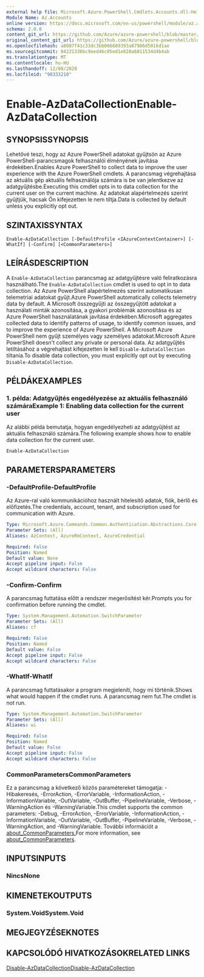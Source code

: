 ```yaml
---
external help file: Microsoft.Azure.PowerShell.Cmdlets.Accounts.dll-Help.xml
Module Name: Az.Accounts
online version: https://docs.microsoft.com/en-us/powershell/module/az.accounts/enable-azdatacollection
schema: 2.0.0
content_git_url: https://github.com/Azure/azure-powershell/blob/master/src/Accounts/Accounts/help/Enable-AzDataCollection.md
original_content_git_url: https://github.com/Azure/azure-powershell/blob/master/src/Accounts/Accounts/help/Enable-AzDataCollection.md
ms.openlocfilehash: a8087f41c33dc3bb066609393a87986d5016d1ae
ms.sourcegitcommit: 04221336bc9eed46c05ed1e828a6811534d4b4ab
ms.translationtype: MT
ms.contentlocale: hu-HU
ms.lasthandoff: 12/08/2020
ms.locfileid: "98333210"
---
```

# <span data-ttu-id="c4873-101">Enable-AzDataCollection</span><span class="sxs-lookup"><span data-stu-id="c4873-101">Enable-AzDataCollection</span></span>

## <span data-ttu-id="c4873-102">SYNOPSIS</span><span class="sxs-lookup"><span data-stu-id="c4873-102">SYNOPSIS</span></span>
<span data-ttu-id="c4873-103">Lehetővé teszi, hogy az Azure PowerShell adatokat gyűjtsön az Azure PowerShell-parancsmagok felhasználói élményének javítása érdekében.</span><span class="sxs-lookup"><span data-stu-id="c4873-103">Enables Azure PowerShell to collect data to improve the user experience with the Azure PowerShell cmdlets.</span></span> <span data-ttu-id="c4873-104">A parancsmag végrehajtása az aktuális gép aktuális felhasználója számára is be van jelentkezve az adatgyűjtésbe.</span><span class="sxs-lookup"><span data-stu-id="c4873-104">Executing this cmdlet opts in to data collection for the current user on the current machine.</span></span> <span data-ttu-id="c4873-105">Az adatokat alapértelmezés szerint gyűjtjük, hacsak Ön kifejezetten le nem tiltja.</span><span class="sxs-lookup"><span data-stu-id="c4873-105">Data is collected by default unless you explicitly opt out.</span></span>

## <span data-ttu-id="c4873-106">SZINTAXIS</span><span class="sxs-lookup"><span data-stu-id="c4873-106">SYNTAX</span></span>

```
Enable-AzDataCollection [-DefaultProfile <IAzureContextContainer>] [-WhatIf] [-Confirm] [<CommonParameters>]
```

## <span data-ttu-id="c4873-107">LEÍRÁS</span><span class="sxs-lookup"><span data-stu-id="c4873-107">DESCRIPTION</span></span>

<span data-ttu-id="c4873-108">A `Enable-AzDataCollection` parancsmag az adatgyűjtésre való feliratkozásra használható.</span><span class="sxs-lookup"><span data-stu-id="c4873-108">The `Enable-AzDataCollection` cmdlet is used to opt in to data collection.</span></span> <span data-ttu-id="c4873-109">Az Azure PowerShell alapértelmezés szerint automatikusan telemetriai adatokat gyűjt.</span><span class="sxs-lookup"><span data-stu-id="c4873-109">Azure PowerShell automatically collects telemetry data by default.</span></span> <span data-ttu-id="c4873-110">A Microsoft összegyűjti az összegyűjtött adatokat a használati minták azonosítása, a gyakori problémák azonosítása és az Azure PowerShell használatának javítása érdekében.</span><span class="sxs-lookup"><span data-stu-id="c4873-110">Microsoft aggregates collected data to identify patterns of usage, to identify common issues, and to improve the experience of Azure PowerShell.</span></span>
<span data-ttu-id="c4873-111">A Microsoft Azure PowerShell nem gyűjt személyes vagy személyes adatokat.</span><span class="sxs-lookup"><span data-stu-id="c4873-111">Microsoft Azure PowerShell doesn't collect any private or personal data.</span></span> <span data-ttu-id="c4873-112">Az adatgyűjtés letiltásához a végrehajtást kifejezetten le kell `Disable-AzDataCollection` tiltania.</span><span class="sxs-lookup"><span data-stu-id="c4873-112">To disable data collection, you must explicitly opt out by executing `Disable-AzDataCollection`.</span></span>

## <span data-ttu-id="c4873-113">PÉLDÁK</span><span class="sxs-lookup"><span data-stu-id="c4873-113">EXAMPLES</span></span>

### <span data-ttu-id="c4873-114">1. példa: Adatgyűjtés engedélyezése az aktuális felhasználó számára</span><span class="sxs-lookup"><span data-stu-id="c4873-114">Example 1: Enabling data collection for the current user</span></span>

<span data-ttu-id="c4873-115">Az alábbi példa bemutatja, hogyan engedélyezheti az adatgyűjtést az aktuális felhasználó számára.</span><span class="sxs-lookup"><span data-stu-id="c4873-115">The following example shows how to enable data collection for the current user.</span></span>

```powershell
Enable-AzDataCollection
```

## <span data-ttu-id="c4873-116">PARAMETERS</span><span class="sxs-lookup"><span data-stu-id="c4873-116">PARAMETERS</span></span>

### <span data-ttu-id="c4873-117">-DefaultProfile</span><span class="sxs-lookup"><span data-stu-id="c4873-117">-DefaultProfile</span></span>

<span data-ttu-id="c4873-118">Az Azure-ral való kommunikációhoz használt hitelesítő adatok, fiók, bérlő és előfizetés.</span><span class="sxs-lookup"><span data-stu-id="c4873-118">The credentials, account, tenant, and subscription used for communication with Azure.</span></span>

```yaml
Type: Microsoft.Azure.Commands.Common.Authentication.Abstractions.Core.IAzureContextContainer
Parameter Sets: (All)
Aliases: AzContext, AzureRmContext, AzureCredential

Required: False
Position: Named
Default value: None
Accept pipeline input: False
Accept wildcard characters: False
```

### <span data-ttu-id="c4873-119">-Confirm</span><span class="sxs-lookup"><span data-stu-id="c4873-119">-Confirm</span></span>

<span data-ttu-id="c4873-120">A parancsmag futtatása előtt a rendszer megerősítést kér.</span><span class="sxs-lookup"><span data-stu-id="c4873-120">Prompts you for confirmation before running the cmdlet.</span></span>

```yaml
Type: System.Management.Automation.SwitchParameter
Parameter Sets: (All)
Aliases: cf

Required: False
Position: Named
Default value: False
Accept pipeline input: False
Accept wildcard characters: False
```

### <span data-ttu-id="c4873-121">-WhatIf</span><span class="sxs-lookup"><span data-stu-id="c4873-121">-WhatIf</span></span>

<span data-ttu-id="c4873-122">A parancsmag futtatásakor a program megjeleníti, hogy mi történik.</span><span class="sxs-lookup"><span data-stu-id="c4873-122">Shows what would happen if the cmdlet runs.</span></span> <span data-ttu-id="c4873-123">A parancsmag nem fut.</span><span class="sxs-lookup"><span data-stu-id="c4873-123">The cmdlet is not run.</span></span>

```yaml
Type: System.Management.Automation.SwitchParameter
Parameter Sets: (All)
Aliases: wi

Required: False
Position: Named
Default value: False
Accept pipeline input: False
Accept wildcard characters: False
```

### <span data-ttu-id="c4873-124">CommonParameters</span><span class="sxs-lookup"><span data-stu-id="c4873-124">CommonParameters</span></span>

<span data-ttu-id="c4873-125">Ez a parancsmag a következő közös paramétereket támogatja: -Hibakeresés, -ErrorAction, -ErrorVariable, -InformationAction, -InformationVariable, -OutVariable, -OutBuffer, -PipelineVariable, -Verbose, -WarningAction és -WarningVariable.</span><span class="sxs-lookup"><span data-stu-id="c4873-125">This cmdlet supports the common parameters: -Debug, -ErrorAction, -ErrorVariable, -InformationAction, -InformationVariable, -OutVariable, -OutBuffer, -PipelineVariable, -Verbose, -WarningAction, and -WarningVariable.</span></span> <span data-ttu-id="c4873-126">További információt a [about_CommonParameters.](/powershell/module/microsoft.powershell.core/about/about_commonparameters)</span><span class="sxs-lookup"><span data-stu-id="c4873-126">For more information, see [about_CommonParameters](/powershell/module/microsoft.powershell.core/about/about_commonparameters).</span></span>

## <span data-ttu-id="c4873-127">INPUTS</span><span class="sxs-lookup"><span data-stu-id="c4873-127">INPUTS</span></span>

### <span data-ttu-id="c4873-128">Nincs</span><span class="sxs-lookup"><span data-stu-id="c4873-128">None</span></span>

## <span data-ttu-id="c4873-129">KIMENETEK</span><span class="sxs-lookup"><span data-stu-id="c4873-129">OUTPUTS</span></span>

### <span data-ttu-id="c4873-130">System.Void</span><span class="sxs-lookup"><span data-stu-id="c4873-130">System.Void</span></span>

## <span data-ttu-id="c4873-131">MEGJEGYZÉSEK</span><span class="sxs-lookup"><span data-stu-id="c4873-131">NOTES</span></span>

## <span data-ttu-id="c4873-132">KAPCSOLÓDÓ HIVATKOZÁSOK</span><span class="sxs-lookup"><span data-stu-id="c4873-132">RELATED LINKS</span></span>

[<span data-ttu-id="c4873-133">Disable-AzDataCollection</span><span class="sxs-lookup"><span data-stu-id="c4873-133">Disable-AzDataCollection</span></span>](./Disable-AzDataCollection.md)
